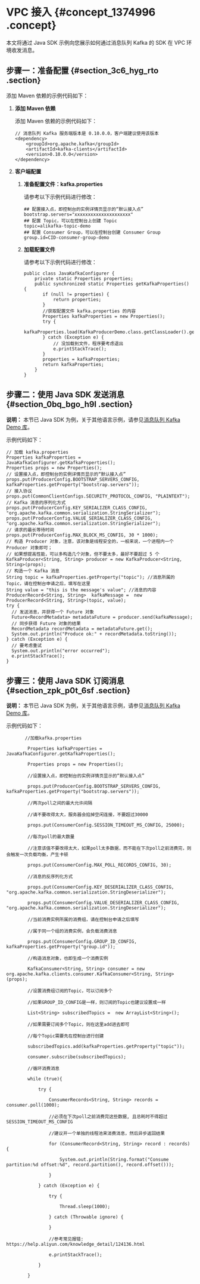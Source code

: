 # VPC 接入 {#concept_1374996 .concept}

本文将通过 Java SDK 示例向您展示如何通过消息队列 Kafka 的 SDK 在 VPC 环境收发消息。

## 步骤一：准备配置 {#section_3c6_hyg_rto .section}

添加 Maven 依赖的示例代码如下：

1.  **添加 Maven 依赖**

    添加 Maven 依赖的示例代码如下：

    ``` {#codeblock_lsz_et1_41q}
    // 消息队列 Kafka 服务端版本是 0.10.0.0，客户端建议使用该版本
    <dependency>
        <groupId>org.apache.kafka</groupId>
        <artifactId>kafka-clients</artifactId>
        <version>0.10.0.0</version>
    </dependency>
    ```

2.  **客户端配置**

    1.  **准备配置文件：kafka.properties**

        请参考以下示例代码进行修改：

        ``` {#codeblock_al5_6ro_er0}
        ## 配置接入点，即控制台的实例详情页显示的“默认接入点”
        bootstrap.servers="xxxxxxxxxxxxxxxxxxxxx"
        ## 配置 Topic，可以在控制台上创建 Topic
        topic=alikafka-topic-demo
        ## 配置 Consumer Group，可以在控制台创建 Consumer Group
        group.id=CID-consumer-group-demo
        ```

    2.  **加载配置文件**

        请参考以下示例代码进行修改：

        ``` {#codeblock_56i_5i0_jam}
        public class JavaKafkaConfigurer {
            private static Properties properties;
            public synchronized static Properties getKafkaProperties() {
               if (null != properties) {
                   return properties;
               }
               //获取配置文件 kafka.properties 的内容
               Properties kafkaProperties = new Properties();
               try {
                   kafkaProperties.load(KafkaProducerDemo.class.getClassLoader().getResourceAsStream("kafka.properties"));
               } catch (Exception e) {
                   // 没加载到文件，程序要考虑退出
                   e.printStackTrace();
               }
               properties = kafkaProperties;
               return kafkaProperties;
            }
        }
        ```


## 步骤二：使用 Java SDK 发送消息 {#section_0bq_bgo_h9l .section}

**说明：** 本节已 Java SDK 为例，关于其他语言示例，请参见[消息队列 Kafka Demo 库](https://github.com/AliwareMQ/aliware-kafka-demos/?spm=a2c4g.11186623.2.13.56e26972EpvyM9)。

示例代码如下：

``` {#codeblock_h29_vom_987}
// 加载 kafka.properties
Properties kafkaProperties =  JavaKafkaConfigurer.getKafkaProperties();
Properties props = new Properties();
// 设置接入点，即控制台的实例详情页显示的“默认接入点”
props.put(ProducerConfig.BOOTSTRAP_SERVERS_CONFIG, kafkaProperties.getProperty("bootstrap.servers"));
// 接入协议
props.put(CommonClientConfigs.SECURITY_PROTOCOL_CONFIG, "PLAINTEXT");
// Kafka 消息的序列化方式
props.put(ProducerConfig.KEY_SERIALIZER_CLASS_CONFIG, "org.apache.kafka.common.serialization.StringSerializer");
props.put(ProducerConfig.VALUE_SERIALIZER_CLASS_CONFIG, "org.apache.kafka.common.serialization.StringSerializer");
// 请求的最长等待时间
props.put(ProducerConfig.MAX_BLOCK_MS_CONFIG, 30 * 1000);
// 构造 Producer 对象，注意，该对象是线程安全的，一般来说，一个进程内一个 Producer 对象即可；
// 如果想提高性能，可以多构造几个对象，但不要太多，最好不要超过 5 个
KafkaProducer<String, String> producer = new KafkaProducer<String, String>(props);
// 构造一个 Kafka 消息
String topic = kafkaProperties.getProperty("topic"); //消息所属的 Topic，请在控制台申请之后，填写在这里
String value = "this is the message's value"; //消息的内容
ProducerRecord<String, String>  kafkaMessage =  new ProducerRecord<String, String>(topic, value);
try {
  // 发送消息，并获得一个 Future 对象
  Future<RecordMetadata> metadataFuture = producer.send(kafkaMessage);
  // 同步获得 Future 对象的结果
  RecordMetadata recordMetadata = metadataFuture.get();
  System.out.println("Produce ok:" + recordMetadata.toString());
} catch (Exception e) {
  // 要考虑重试
  System.out.println("error occurred");
  e.printStackTrace();
}
```

## 步骤三：使用 Java SDK 订阅消息 {#section_zpk_p0t_6sf .section}

**说明：** 本节已 Java SDK 为例，关于其他语言示例，请参见[消息队列 Kafka Demo 库](https://github.com/AliwareMQ/aliware-kafka-demos/?spm=a2c4g.11186623.2.14.56e26972EpvyM9)。

示例代码如下：

``` {#codeblock_kgf_jsc_0zi}
       //加载kafka.properties

        Properties kafkaProperties =  JavaKafkaConfigurer.getKafkaProperties();

        Properties props = new Properties();

        //设置接入点，即控制台的实例详情页显示的“默认接入点”

        props.put(ProducerConfig.BOOTSTRAP_SERVERS_CONFIG, kafkaProperties.getProperty("bootstrap.servers"));

        //两次poll之间的最大允许间隔

        //请不要改得太大，服务器会掐掉空闲连接，不要超过30000

        props.put(ConsumerConfig.SESSION_TIMEOUT_MS_CONFIG, 25000);

        //每次poll的最大数量

        //注意该值不要改得太大，如果poll太多数据，而不能在下次poll之前消费完，则会触发一次负载均衡，产生卡顿

        props.put(ConsumerConfig.MAX_POLL_RECORDS_CONFIG, 30);

        //消息的反序列化方式

        props.put(ConsumerConfig.KEY_DESERIALIZER_CLASS_CONFIG, "org.apache.kafka.common.serialization.StringDeserializer");

        props.put(ConsumerConfig.VALUE_DESERIALIZER_CLASS_CONFIG, "org.apache.kafka.common.serialization.StringDeserializer");

        //当前消费实例所属的消费组，请在控制台申请之后填写

        //属于同一个组的消费实例，会负载消费消息

        props.put(ConsumerConfig.GROUP_ID_CONFIG, kafkaProperties.getProperty("group.id"));

        //构造消息对象，也即生成一个消费实例

        KafkaConsumer<String, String> consumer = new org.apache.kafka.clients.consumer.KafkaConsumer<String, String>(props);

        //设置消费组订阅的Topic，可以订阅多个

        //如果GROUP_ID_CONFIG是一样，则订阅的Topic也建议设置成一样

        List<String> subscribedTopics =  new ArrayList<String>();

        //如果需要订阅多个Topic，则在这里add进去即可

        //每个Topic需要先在控制台进行创建

        subscribedTopics.add(kafkaProperties.getProperty("topic"));

        consumer.subscribe(subscribedTopics);

        //循环消费消息

        while (true){

            try {

                ConsumerRecords<String, String> records = consumer.poll(1000);

                //必须在下次poll之前消费完这些数据, 且总耗时不得超过SESSION_TIMEOUT_MS_CONFIG

                //建议开一个单独的线程池来消费消息，然后异步返回结果

                for (ConsumerRecord<String, String> record : records) {

                    System.out.println(String.format("Consume partition:%d offset:%d", record.partition(), record.offset()));

                }

            } catch (Exception e) {

                try {

                    Thread.sleep(1000);

                } catch (Throwable ignore) {

                }

                //参考常见报错: https://help.aliyun.com/knowledge_detail/124136.html

                e.printStackTrace();

            }

        }
```

